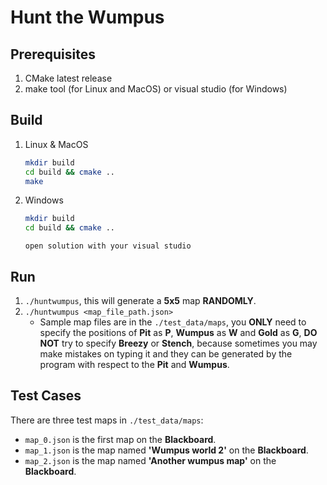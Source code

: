 # Hunt the Wumpus

## Prerequisites
1. CMake latest release
2. make tool (for Linux and MacOS) or visual studio (for Windows)

## Build
1. Linux & MacOS
    ```sh
    mkdir build
    cd build && cmake ..
    make
    ```
2. Windows
   ```sh
   mkdir build
   cd build && cmake ..
   ```
   `open solution with your visual studio`

## Run
1. `./huntwumpus`, this will generate a **5x5** map **RANDOMLY**.
2. `./huntwumpus <map_file_path.json>`
   - Sample map files are in the `./test_data/maps`, you **ONLY** need to specify the positions of **Pit** as **P**, **Wumpus** as **W** and **Gold** as **G**, **DO NOT** try to specify **Breezy** or **Stench**, because sometimes you may make mistakes on typing it and they can be generated by the program with respect to the **Pit** and **Wumpus**.

## Test Cases
There are three test maps in `./test_data/maps`:
- `map_0.json` is the first map on the **Blackboard**.
- `map_1.json` is the map  named **'Wumpus world 2'** on the **Blackboard**.
- `map_2.json` is the map named **'Another wumpus map'** on the **Blackboard**.